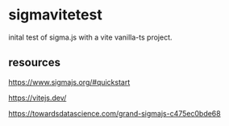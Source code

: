 
# sigmavitetest

inital test of sigma.js with a vite vanilla-ts project.


## resources

https://www.sigmajs.org/#quickstart

https://vitejs.dev/

https://towardsdatascience.com/grand-sigmajs-c475ec0bde68

